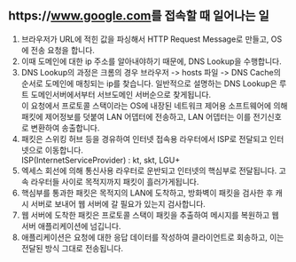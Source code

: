 ## https://<hi>www.google.com<hi>를 접속할 때 일어나는 일

1. 브라우저가 URL에 적힌 값을 파싱해서 HTTP Request Message로 만들고, OS에 전송 요청을 합니다.
2. 이때 도메인에 대한 ip 주소를 알아내야하기 때문에, DNS Lookup을 수행합니다.
3. DNS Lookup의 과정은 크롬의 경우 브라우저 -> hosts 파일 -> DNS Cache의 순서로 도메인에 매칭되는 ip를 찾습니다. 일반적으로 설명하는 DNS Lookup은 루트 도메인서버에서부터 서브도메인 서버순으로 찾게됩니다.  
   이 요청에서 프로토콜 스택이라는 OS에 내장된 네트워크 제어용 소프트웨어에 의해 패킷에 제어정보를 덧붙여 LAN 어뎁터에 전송하고, LAN 어뎁터는 이를 전기신호로 변환하여 송출합니다.
4. 패킷은 스위킹 허브 등을 경유하여 인터넷 접속용 라우터에서 ISP로 전달되고 인터넷으로 이동합니다.  
   ISP(InternetServiceProvider) : kt, skt, LGU+
5. 엑세스 회선에 의해 통신사용 라우터로 운반되고 인터넷의 핵심부로 전달됩니다. 고속 라우터들 사이로 목적지까지 패킷이 흘러가게됩니다.
6. 핵심부를 통과한 패킷은 목적지의 LAN에 도착하고, 방화벽이 패킷을 검사한 후 캐시 서버로 보내어 웹 서버에 갈 필요가 있는지 검사합니다.
7. 웹 서버에 도착한 패킷은 프로토콜 스택이 패킷을 추출하여 메시지를 복원하고 웹 서버 애플리케이션에 넘깁니다.
8. 애플리케이션은 요청에 대한 응답 데이터를 작성하여 클라이언트로 회송하고, 이는 전달된 방식 그대로 전송됩니다.
